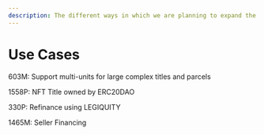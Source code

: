 ```yaml
---
description: The different ways in which we are planning to expand the network
---
```


# Use Cases

603M: Support multi-units for large complex titles and parcels

1558P: NFT Title owned by ERC20DAO

330P: Refinance using LEGIQUITY

1465M: Seller Financing&#x20;

